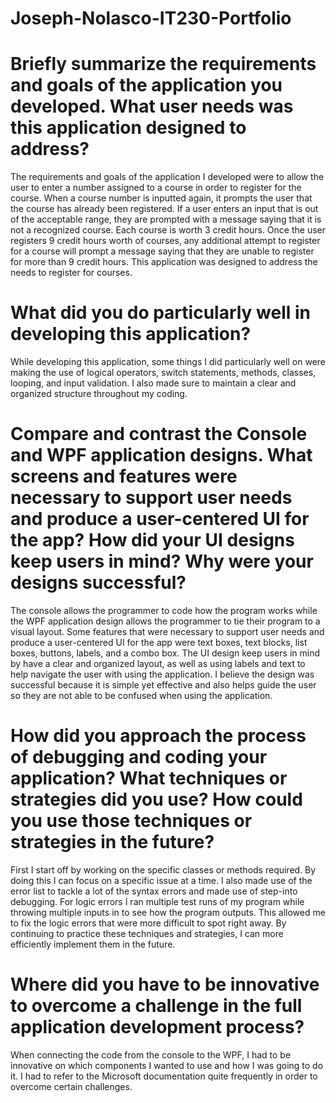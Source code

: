 # Joseph-Nolasco-IT230-Portfolio

# Briefly summarize the requirements and goals of the application you developed. What user needs was this application designed to address?
  The requirements and goals of the application I developed were to allow the user to enter a number assigned to a course in order to register for the course. When a course number is inputted again, it prompts
the user that the course has already been registered. If a user enters an input that is out of the acceptable range, they are prompted with a message saying that it is not a recognized course. Each course
is worth 3 credit hours. Once the user registers 9 credit hours worth of courses, any additional attempt to register for a course will prompt a message saying that they are unable to register for more than
9 credit hours. This application was designed to address the needs to register for courses.

# What did you do particularly well in developing this application?
   While developing this application, some things I did particularly well on were making the use of logical operators, switch statements, methods, classes, looping, and input validation. I also made sure to
   maintain a clear and organized structure throughout my coding.

# Compare and contrast the Console and WPF application designs. What screens and features were necessary to support user needs and produce a user-centered UI for the app? How did your UI designs keep users in mind? Why were your designs successful?
   The console allows the programmer to code how the program works while the WPF application design allows the programmer to tie their program to a visual layout. Some features that were necessary to
   support user needs and produce a user-centered UI for the app were text boxes, text blocks, list boxes, buttons, labels, and a combo box. The UI design keep users in mind by have a clear and organized
   layout, as well as using labels and text to help navigate the user with using the application. I believe the design was successful because it is simple yet effective and also helps guide the user so
   they are not able to be confused when using the application.

# How did you approach the process of debugging and coding your application? What techniques or strategies did you use? How could you use those techniques or strategies in the future?
  First I start off by working on the specific classes or methods required. By doing this I can focus on a specific issue at a time. I also made use of the error list to tackle a lot of the syntax errors and
made use of step-into debugging. For logic errors I ran multiple test runs of my program while throwing multiple inputs in to see how the program outputs. This allowed me to fix the logic errors that were
more difficult to spot right away. By continuing to practice these techniques and strategies, I can more efficiently implement them in the future.

# Where did you have to be innovative to overcome a challenge in the full application development process?
  When connecting the code from the console to the WPF, I had to be innovative on which components I wanted to use and how I was going to do it. I had to refer to the Microsoft documentation quite
frequently in order to overcome certain challenges.
